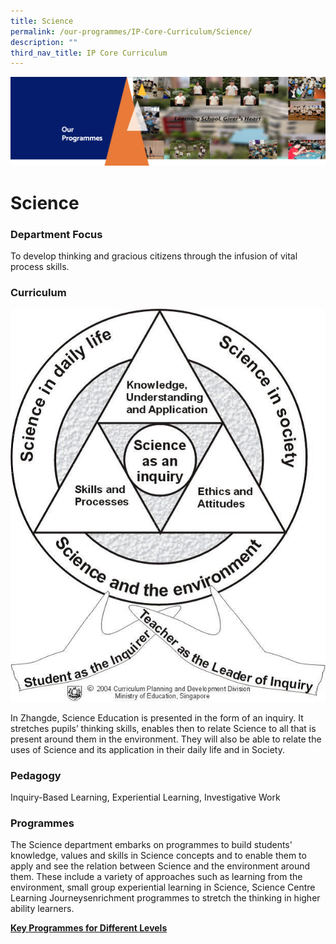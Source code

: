 ```yaml
---
title: Science
permalink: /our-programmes/IP-Core-Curriculum/Science/
description: ""
third_nav_title: IP Core Curriculum
---
```

![](/images/OurProgrammes1.png)

Science
=======

  

### Department Focus

  

To develop thinking and gracious citizens through the infusion of vital process skills.

  

### Curriculum

![](/images/Science.png)

In Zhangde, Science Education is presented in the form of an inquiry. It stretches pupils’ thinking skills, enables then to relate Science to all that is present around them in the environment. They will also be able to relate the uses of Science and its application in their daily life and in Society.

  

### Pedagogy

  

Inquiry-Based Learning, Experiential Learning, Investigative Work

  

  

### Programmes

  

The Science department embarks on programmes to build students' knowledge, values and skills in Science concepts and to enable them to apply and see the relation between Science and the environment around them. These include a variety of approaches such as learning from the environment, small group experiential learning in Science, Science Centre Learning Journeysenrichment programmes to stretch the thinking in higher ability learners.

  

<u><b>Key Programmes for Different Levels</b></u>